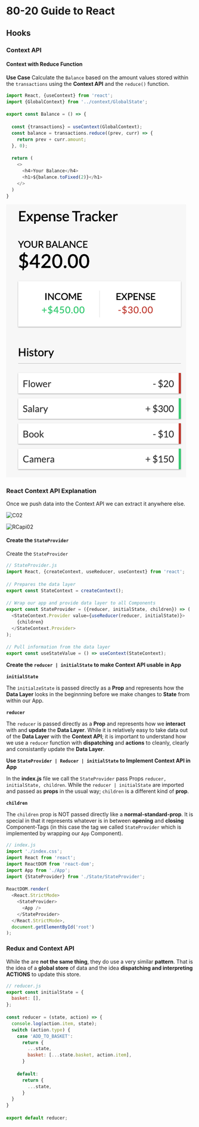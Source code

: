 # 80-20 Guide to React

## Hooks

### Context API

#### Context with Reduce Function

**Use Case**
Calculate the ` Balance ` based on the amount values stored within the ` transactions ` using the **Context API** and the ` reduce() ` function.

```javascript
import React, {useContext} from 'react';
import {GlobalContext} from '../context/GlobalState';

export const Balance = () => {

  const {transactions} = useContext(GlobalContext);
  const balance = transactions.reduce((prev, curr) => {
    return prev + curr.amount;
  }, 0);

  return (
    <>
      <h4>Your Balance</h4>
      <h1>${balance.toFixed(2)}</h1>
    </>
  )
}
```

![Context1](./img/Context1.png)


### React Context API Explanation

Once we push data into the Context API we can extract it anywhere else.

![C02](../___img/React-Context-API-diagram.png)

![RCapi02](../___img/RCapi002.png)

#### Create the `StateProvider`

Create the  `StateProvider`

```javascript
// StateProvider.js
import React, {createContext, useReducer, useContext} from 'react';

// Prepares the data layer
export const StateContext = createContext();

// Wrap our app and provide data layer to all Components
export const StateProvider = ({reducer, initialState, children}) => (
  <StateContext.Provider value={useReducer(reducer, initialState)}>
    {children}
  </StateContext.Provider>
);

// Pull information from the data layer
export const useStateValue = () => useContext(StateContext);
```

**Create the  ` reducer | initialState `  to make Context API usable in App**

**` initialState `**

The  ` initialzeState `  is passed directly as a **Prop** and represents how the **Data Layer** looks in the beginnning before we make changes to **State** from within our App.

**` reducer `**

The  ` reducer `  is passed directly as a **Prop** and represents how we **interact** with and **update** the **Data Layer**.  While it is relatively easy to take data out of the **Data Layer** with the **Context API**; it is important to understand how we use a  ` reducer `  function with **dispatching** and **actions** to cleanly, clearly and consistantly update the **Data Layer**.

**Use  ` StateProvider | Reducer | initialState `  to Implement Context API in App**

In the **index.js** file we call the  ` StateProvider `  pass Props ` reducer, initialState, children `.  While the  ` reducer | initialState `  are imported and passed as **props** in the usual way;  ` children `  is a different kind of **prop**.

**` children `**

The  ` children `  prop is NOT passed directly like a **normal-standard-prop**.  It is special in that it represents whatever is in between **opening** and **closing** Component-Tags (in this case the tag we called  ` StateProvider `  which is implemented by wrapping our  ` App `  Component).

```javascript
// index.js
import './index.css';
import React from 'react';
import ReactDOM from 'react-dom';
import App from './App';
import {StateProvider} from './State/StateProvider';

ReactDOM.render(
  <React.StrictMode>
    <StateProvider>
      <App />
    </StateProvider>
  </React.StrictMode>,
  document.getElementById('root')
);
```

### Redux and Context API

While the are **not the same thing**, they do use a very similar **pattern**.  That is the idea of a **global store** of data and the idea **dispatching and interpreting ACTIONS** to update this store.

```javascript
// reducer.js
export const initialState = {
  basket: [],
};

const reducer = (state, action) => {
  console.log(action.item, state);
  switch (action.type) {
    case 'ADD_TO_BASKET':
      return {
        ...state,
        basket: [...state.basket, action.item],
      }
  
    default:
      return {
        ...state,
      }
  }
}

export default reducer;
```

